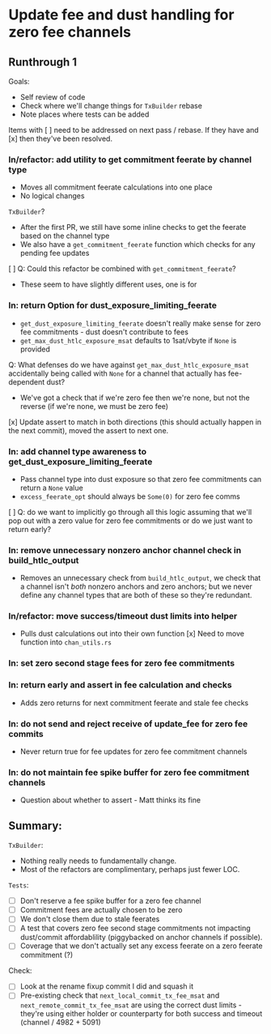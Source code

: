 # Update fee and dust handling for zero fee channels

## Runthrough 1

Goals:
- Self review of code
- Check where we'll change things for `TxBuilder` rebase
- Note places where tests can be added

Items with [ ] need to be addressed on next pass / rebase. If they have
and [x] then they've been resolved.

### ln/refactor: add utility to get commitment feerate by channel type

- Moves all commitment feerate calculations into one place
- No logical changes

`TxBuilder`?
- After the first PR, we still have some inline checks to get the
  feerate based on the channel type
- We also have a `get_commitment_feerate` function which checks for
  any pending fee updates

[ ] Q: Could this refactor be combined with `get_commitment_feerate`?
- These seem to have slightly different uses, one is for

### ln: return Option for dust_exposure_limiting_feerate

- `get_dust_exposure_limiting_feerate` doesn't really make sense for
  zero fee commitments - dust doesn't contribute to fees
- `get_max_dust_htlc_exposure_msat` defaults to 1sat/vbyte if `None`
  is provided

Q: What defenses do we have against `get_max_dust_htlc_exposure_msat`
  accidentally being called with `None` for a channel that actually
  has fee-dependent dust?
- We've got a check that if we're zero fee then we're none, but not
  the reverse (if we're none, we must be zero fee)

[x] Update assert to match in both directions (this should actually
    happen in the next commit), moved the assert to next one.

### ln: add channel type awareness to get_dust_exposure_limiting_feerate

- Pass channel type into dust exposure so that zero fee commitments
  can return a `None` value
- `excess_feerate_opt` should always be `Some(0)` for zero fee comms

[ ] Q: do we want to implicitly go through all this logic assuming
    that we'll pop out with a zero value for zero fee commitments or
    do we just want to return early?

### ln: remove unnecessary nonzero anchor channel check in build_htlc_output

- Removes an unnecessary check from `build_htlc_output`, we check that
  a channel isn't _both_ nonzero anchors and zero anchors; but we never
  define any channel types that are both of these so they're redundant.

### ln/refactor: move success/timeout dust limits into helper

- Pulls dust calculations out into their own function
[x] Need to move function into `chan_utils.rs`

### ln: set zero second stage fees for zero fee commitments

### ln: return early and assert in fee calculation and checks

- Adds zero returns for next commitment feerate and stale fee checks

### ln: do not send and reject receive of update_fee for zero fee commits

- Never return true for fee updates for zero fee commitment channels

### ln: do not maintain fee spike buffer for zero fee commitment channels

- Question about whether to assert - Matt thinks its fine

## Summary:

`TxBuilder`:
- Nothing really needs to fundamentally change.
- Most of the refactors are complimentary, perhaps just fewer LOC.

`Tests`:
- [ ] Don't reserve a fee spike buffer for a zero fee channel 
- [ ] Commitment fees are actually chosen to be zero
- [ ] We don't close them due to stale feerates
- [ ] A test that covers zero fee second stage commitments not impacting
      dust/commit affordablility (piggybacked on anchor channels if
      possible).
- [ ] Coverage that we don't actually set any excess feerate on a zero
      feerate commitment (?)

Check:
- [ ] Look at the rename fixup commit I did and squash it
- [ ] Pre-existing check that `next_local_commit_tx_fee_msat` and
      `next_remote_commit_tx_fee_msat` are using the correct dust
      limits - they're using either holder or counterparty for both
      success and timeout (channel / 4982 + 5091)
